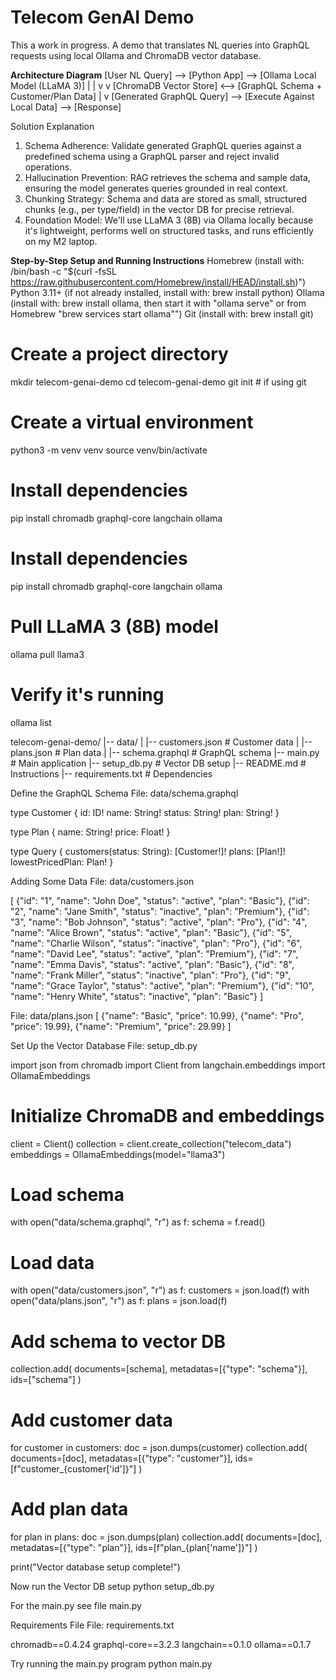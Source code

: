 # Telecom GenAI Demo
This a work in progress.
A demo that translates NL queries into GraphQL requests using local Ollama and ChromaDB vector database.

**Architecture Diagram**
[User NL Query] --> [Python App] --> [Ollama Local Model (LLaMA 3)]
                        |                   |
                        v                   v
[ChromaDB Vector Store] <--> [GraphQL Schema + Customer/Plan Data]
                        |
                        v
[Generated GraphQL Query] --> [Execute Against Local Data] --> [Response]


Solution Explanation

1. Schema Adherence: Validate generated GraphQL queries against a predefined schema using a GraphQL parser and reject invalid operations.
2. Hallucination Prevention: RAG retrieves the schema and sample data, ensuring the model generates queries grounded in real context.
3. Chunking Strategy: Schema and data are stored as small, structured chunks (e.g., per type/field) in the vector DB for precise retrieval.
4. Foundation Model: We'll use LLaMA 3 (8B) via Ollama locally because it's lightweight, performs well on structured tasks, and runs efficiently on my M2 laptop.

**Step-by-Step Setup and Running Instructions**
Homebrew (install with: /bin/bash -c "$(curl -fsSL https://raw.githubusercontent.com/Homebrew/install/HEAD/install.sh)")
Python 3.11+ (if not already installed, install with: brew install python)
Ollama (install with: brew install ollama, then start it with "ollama serve" or from Homebrew "brew services start ollama"")
Git (install with: brew install git)

# Create a project directory
mkdir telecom-genai-demo
cd telecom-genai-demo
git init # if using git

# Create a virtual environment
python3 -m venv venv
source venv/bin/activate

# Install dependencies
pip install chromadb graphql-core langchain ollama

# Install dependencies
pip install chromadb graphql-core langchain ollama

# Pull LLaMA 3 (8B) model
ollama pull llama3

# Verify it's running
ollama list

telecom-genai-demo/
|-- data/
|   |-- customers.json      # Customer data
|   |-- plans.json          # Plan data
|   |-- schema.graphql      # GraphQL schema
|-- main.py                 # Main application
|-- setup_db.py             # Vector DB setup
|-- README.md               # Instructions
|-- requirements.txt        # Dependencies

Define the GraphQL Schema
File: data/schema.graphql

type Customer {
  id: ID!
  name: String!
  status: String!
  plan: String!
}

type Plan {
  name: String!
  price: Float!
}

type Query {
  customers(status: String): [Customer!]!
  plans: [Plan!]!
  lowestPricedPlan: Plan!
}


Adding Some Data
File: data/customers.json

[
  {"id": "1", "name": "John Doe", "status": "active", "plan": "Basic"},
  {"id": "2", "name": "Jane Smith", "status": "inactive", "plan": "Premium"},
  {"id": "3", "name": "Bob Johnson", "status": "active", "plan": "Pro"},
  {"id": "4", "name": "Alice Brown", "status": "active", "plan": "Basic"},
  {"id": "5", "name": "Charlie Wilson", "status": "inactive", "plan": "Pro"},
  {"id": "6", "name": "David Lee", "status": "active", "plan": "Premium"},
  {"id": "7", "name": "Emma Davis", "status": "active", "plan": "Basic"},
  {"id": "8", "name": "Frank Miller", "status": "inactive", "plan": "Pro"},
  {"id": "9", "name": "Grace Taylor", "status": "active", "plan": "Premium"},
  {"id": "10", "name": "Henry White", "status": "inactive", "plan": "Basic"}
]

File: data/plans.json
[
  {"name": "Basic", "price": 10.99},
  {"name": "Pro", "price": 19.99},
  {"name": "Premium", "price": 29.99}
]

Set Up the Vector Database
File: setup_db.py

import json
from chromadb import Client
from langchain.embeddings import OllamaEmbeddings

# Initialize ChromaDB and embeddings
client = Client()
collection = client.create_collection("telecom_data")
embeddings = OllamaEmbeddings(model="llama3")

# Load schema
with open("data/schema.graphql", "r") as f:
    schema = f.read()

# Load data
with open("data/customers.json", "r") as f:
    customers = json.load(f)
with open("data/plans.json", "r") as f:
    plans = json.load(f)

# Add schema to vector DB
collection.add(
    documents=[schema],
    metadatas=[{"type": "schema"}],
    ids=["schema"]
)

# Add customer data
for customer in customers:
    doc = json.dumps(customer)
    collection.add(
        documents=[doc],
        metadatas=[{"type": "customer"}],
        ids=[f"customer_{customer['id']}"]
    )

# Add plan data
for plan in plans:
    doc = json.dumps(plan)
    collection.add(
        documents=[doc],
        metadatas=[{"type": "plan"}],
        ids=[f"plan_{plan['name']}"]
    )

print("Vector database setup complete!")


Now run the Vector DB setup
    python setup_db.py

For the main.py see file main.py

Requirements File
File: requirements.txt

chromadb==0.4.24
graphql-core==3.2.3
langchain==0.1.0
ollama==0.1.7

Try running the main.py program
    python main.py
